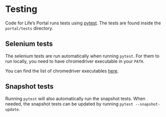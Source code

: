 # Testing

Code for Life’s Portal runs tests using [pytest](https://docs.pytest.org/en/latest/).
The tests are found inside the `portal/tests` directory.

## Selenium tests

The selenium tests are run automatically when running `pytest`.
For them to run locally, you need to have chromedriver executable in your `PATH`.

You can find the list of chromedriver executables [here](https://chromedriver.storage.googleapis.com/index.html).

## Snapshot tests

Running `pytest` will also automatically run the snapshot tests.
When needed, the snapshot tests can be updated by running `pytest --snapshot-update`.
